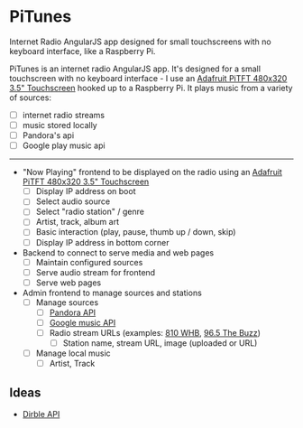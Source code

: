 # PiTunes

Internet Radio AngularJS app designed for small touchscreens with no keyboard interface, like a Raspberry Pi.

PiTunes is an internet radio AngularJS app. It's designed for a small touchscreen with no keyboard interface - I use an [Adafruit PiTFT 480x320 3.5" Touchscreen](https://www.adafruit.com/products/2097) hooked up to a Raspberry Pi. It plays music from a variety of sources:

- [ ] internet radio streams
- [ ] music stored locally
- [ ] Pandora's api
- [ ] Google play music api

<hr/>

- "Now Playing" frontend to be displayed on the radio using an [Adafruit PiTFT 480x320 3.5" Touchscreen](https://www.adafruit.com/products/2097)
  - [ ] Display IP address on boot
  - [ ] Select audio source
  - [ ] Select "radio station" / genre
  - [ ] Artist, track, album art
  - [ ] Basic interaction (play, pause, thumb up / down, skip)
  - [ ] Display IP address in bottom corner
- Backend to connect to serve media and web pages
  - [ ] Maintain configured sources
  - [ ] Serve audio stream for frontend
  - [ ] Serve web pages
- Admin frontend to manage sources and stations
  - [ ] Manage sources
    - [ ] [Pandora API](http://6xq.net/pandora-apidoc/)
    - [ ] [Google music API](https://unofficial-google-music-api.readthedocs.org/en/latest/index.html)
    - [ ] Radio stream URLs (examples: [810 WHB](http://2503.live.streamtheworld.com:443/WHBAM_SC), [96.5 The Buzz](http://54.158.79.151/entercom-krbzfmmp3-64))
      - [ ] Station name, stream URL, image (uploaded or URL)
  - [ ] Manage local music
    - [ ] Artist, Track

## Ideas

- [Dirble API](https://dirble.com/api-doc)

